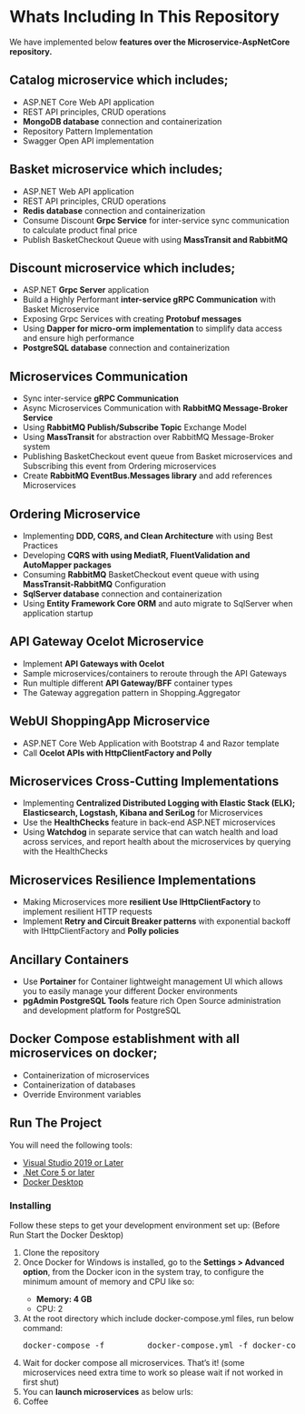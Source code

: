 # Whats Including In This Repository
We have implemented below <b> features over the Microservice-AspNetCore repository. </b>

## Catalog microservice which includes;
<ul>
  <li>ASP.NET Core Web API application</li>
  <li>REST API principles, CRUD operations</li>
  <li><b>MongoDB database</b> connection and containerization</li>
  <li>Repository Pattern Implementation</li>
  <li>Swagger Open API implementation</li>
</ul>

## Basket microservice which includes;
<ul>
  <li>ASP.NET Web API application</li>
  <li>REST API principles, CRUD operations</li>
  <li><b>Redis database</b> connection and containerization</li>
  <li>Consume Discount <b>Grpc Service</b> for inter-service sync communication to calculate product final price</li>
  <li>Publish BasketCheckout Queue with using <b>MassTransit and RabbitMQ</b></li>
</ul>

## Discount microservice which includes;
<ul>
  <li>ASP.NET <b>Grpc Server</b> application</li>
  <li>Build a Highly Performant <b>inter-service gRPC Communication</b> with Basket Microservice</li>
  <li>Exposing Grpc Services with creating <b>Protobuf messages</b></li>
  <li>Using <b>Dapper for micro-orm implementation</b> to simplify data access and ensure high performance</li>
  <li><b>PostgreSQL database</b> connection and containerization</li>
</ul>

## Microservices Communication
<ul>
  <li>Sync inter-service <b>gRPC Communication</b></li>
  <li>Async Microservices Communication with <b>RabbitMQ Message-Broker Service</b></li>
  <li>Using <b>RabbitMQ Publish/Subscribe Topic</b> Exchange Model</li>
  <li>Using <b>MassTransit</b> for abstraction over RabbitMQ Message-Broker system</li>
  <li>Publishing BasketCheckout event queue from Basket microservices and Subscribing this event from Ordering microservices</li>
  <li>Create <b>RabbitMQ EventBus.Messages library</b> and add references Microservices</li>
</ul>

## Ordering Microservice
<ul>
  <li>Implementing <b>DDD, CQRS, and Clean Architecture</b> with using Best Practices</li>
  <li>Developing <b>CQRS with using MediatR, FluentValidation and AutoMapper packages</b></li>
  <li>Consuming <b>RabbitMQ</b> BasketCheckout event queue with using <b>MassTransit-RabbitMQ</b> Configuration</li>
  <li><b>SqlServer database</b> connection and containerization</li>
  <li>Using <b>Entity Framework Core ORM</b> and auto migrate to SqlServer when application startup</li>
</ul>

## API Gateway Ocelot Microservice
<ul>
  <li>Implement <b>API Gateways with Ocelot</b></li>
  <li>Sample microservices/containers to reroute through the API Gateways</li>
  <li>Run multiple different <b>API Gateway/BFF</b> container types</li>
  <li>The Gateway aggregation pattern in Shopping.Aggregator</li>
</ul>

## WebUI ShoppingApp Microservice
<ul>
  <li>ASP.NET Core Web Application with Bootstrap 4 and Razor template</li>
  <li>Call <b>Ocelot APIs with HttpClientFactory and Polly</b></li>
</ul>

## Microservices Cross-Cutting Implementations
<ul>
  <li>Implementing <b>Centralized Distributed Logging with Elastic Stack (ELK); Elasticsearch, Logstash, Kibana and SeriLog</b> for Microservices</li>
  <li>Use the <b>HealthChecks</b> feature in back-end ASP.NET microservices</li>
  <li>Using <b>Watchdog</b> in separate service that can watch health and load across services, and report health about the microservices by querying with the HealthChecks</li>
</ul>

## Microservices Resilience Implementations
<ul>
  <li>Making Microservices more <b>resilient Use IHttpClientFactory</b> to implement resilient HTTP requests</li>
  <li>Implement <b>Retry and Circuit Breaker patterns</b> with exponential backoff with IHttpClientFactory and <b>Polly policies</b></li>
</ul>

## Ancillary Containers
<ul>
  <li>Use <b>Portainer</b> for Container lightweight management UI which allows you to easily manage your different Docker environments</li>
  <li><b>pgAdmin PostgreSQL Tools</b> feature rich Open Source administration and development platform for PostgreSQL</li>
</ul>

## Docker Compose establishment with all microservices on docker;
<ul>
  <li>Containerization of microservices</li>
  <li>Containerization of databases</li>
  <li>Override Environment variables</li>
</ul>

## Run The Project
You will need the following tools:
<ul>
  <li><a href="https://visualstudio.microsoft.com/downloads/">Visual Studio 2019 or Later</a></li>
  <li><a href="https://dotnet.microsoft.com/en-us/download/dotnet">.Net Core 5 or later</a></li>
  <li><a href="https://www.docker.com/products/docker-desktop/">Docker Desktop</a></li>
</ul>

<h3> Installing </h3>
Follow these steps to get your development environment set up: (Before Run Start the Docker Desktop)
<ol type="1">
  <li>Clone the repository</li>
  <li>Once Docker for Windows is installed, go to the <b>Settings > Advanced option</b>, from the Docker icon in the system tray, to configure the minimum amount of memory and CPU like so:</li>
      <ul>
        <li><b>Memory: 4 GB</b></li>
        <li>CPU: 2</li>
      </ul>
  <li>At the root directory which include </b>docker-compose.yml</b> files, run below command:</li>
      <pre><span class="pl-smi">docker</span><span class="pl-k">-</span><span class="pl-smi">compose</span> <span class="pl-k">-</span><span class="pl-smi">f</span>         <span class="pl-smi">docker</span><span class="pl-k">-</span><span class="pl-smi">compose</span>.<span class="pl-smi">yml</span> <span class="pl-k">-</span><span       class="pl-smi">f</span> <span class="pl-smi">docker</span><span class="pl-k">-</span><span class="pl-smi">compose</span>.<span class="pl-smi">override</span>.         <span class="pl-smi">yml</span> <span class="pl-smi">up</span> <span class="pl-k">-</span><span class="pl-smi">d</span></pre>
  <li>Wait for docker compose all microservices. That’s it! (some microservices need extra time to work so please wait if not worked in first shut)</li>
  <li>You can <b>launch microservices</b> as below urls:</li>
  <li>Coffee</li>
</ol>
